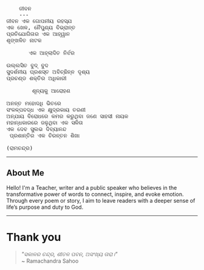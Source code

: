 <pre ondragstart="return false" onselectstart="return false">
    ଜୀବନ
    ---
ଜୀବନ ଏକ ଗୋପନୀୟ ର‌ହସ୍ଯ  
ଏକ ଖେଳ, ନୈପୁଣ୍ୟ ବିଭ୍ରାନ୍ତ   
ପ୍ରତିଯୋଗିତାର ଏକ ଆହ୍ୱାନ   
ଶୃଙ୍ଖଳିତ ନାଟକ

       ଏକ ଆହ୍ଲାଦିତ ନିର୍ଝର
       
ଉଲ୍ଲସିତ ବୁଦ୍ ବୁଦ  
ସୁଦର୍ଶନୀୟ ପ୍ରଶସ୍ତ ଅବିଚ୍ଛିନ୍ନ ଦୃଶ୍ୟ  
ପ୍ରଚଣ୍ଡ ଶକ୍ତିର ଅଧିକାରୀ

        ଶୂନ୍ୟକୁ ଆରୋହଣ

ଅନନ୍ତ ମହୋଦଧି ଭିତରେ   
ସଂକଳ୍ପବଦ୍ଧ ଏକ କ୍ଷୁଦ୍ରକାୟ ତରଣୀ   
ଅନ୍ଯାୟ ବିରୋଧରେ କମର କରୁଥିବା ଜଣେ ସାହସୀ ନାୟକ   
ମହାନ୍ଧକାରରେ ଜଳୁଥିବା ଏକ ସଳିତା   
ଏକ ଦେବ ସୁଲଭ ଦିବ୍ୟାନନ୍ଦ   
 ପ୍ରଶାନ୍ତିର ଏକ ଚିରନ୍ତନ ଶିଖା  

(ରାମଚନ୍ଦ୍ର)
</pre>
---

## About Me

Hello! I'm a Teacher, writer and a public speaker who believes in the transformative power of words to connect, inspire, and evoke emotion.
Through every poem or story, I aim to leave readers with a deeper sense of life’s purpose and duty to God.

---

# Thank you

> _"ସକାଳର ଚନ୍ଦ୍ର, ଶୀତଳ ପବନ, ଅସଂଖ୍ୟ ତାରା।"_  
> ~ Ramachandra Sahoo
